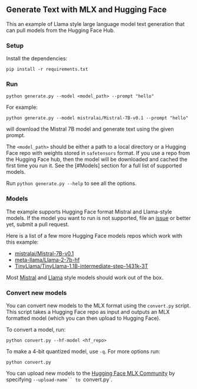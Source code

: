 ## Generate Text with MLX and Hugging Face

This an example of Llama style large language model text generation that can
pull models from the Hugging Face Hub.

### Setup

Install the dependencies:

```
pip install -r requirements.txt
```

### Run

```
python generate.py --model <model_path> --prompt "hello"
```

For example:

```
python generate.py --model mistralai/Mistral-7B-v0.1 --prompt "hello"
```

will download the Mistral 7B model and generate text using the given prompt.

The `<model_path>` should be either a path to a local directory or a Hugging
Face repo with weights stored in `safetensors` format. If you use a repo from
the Hugging Face hub, then the model will be downloaded and cached the first
time you run it. See the [#Models] section for a full list of supported models.

Run `python generate.py --help` to see all the options.


### Models

The example supports Hugging Face format Mistral and Llama-style models.  If the
model you want to run is not supported, file an
[issue](https://github.com/ml-explore/mlx-examples/issues/new) or better yet,
submit a pull request.

Here is a list of a few more Hugging Face models repos which work with this example:

- [mistralai/Mistral-7B-v0.1](https://huggingface.co/mistralai/Mistral-7B-v0.1)
- [meta-llama/Llama-2-7b-hf](https://huggingface.co/meta-llama/Llama-2-7b-hf)
- [TinyLlama/TinyLlama-1.1B-intermediate-step-1431k-3T](https://huggingface.co/TinyLlama/TinyLlama-1.1B-intermediate-step-1431k-3T)

Most
[Mistral](https://huggingface.co/models?library=transformers,safetensors&other=mistral&sort=trending)
and
[Llama](https://huggingface.co/models?library=transformers,safetensors&other=llama&sort=trending)
style models should work out of the box.

### Convert new models 

You can convert new models to the MLX format using the `convert.py` script.
This script takes a Hugging Face repo as input and outputs an MLX formatted
model (which you can then upload to Hugging Face).

To convert a model, run:

```
python convert.py --hf-model <hf_repo>
```

To make a 4-bit quantized model, use `-q`. For more options run:

```
python convert.py
```

You can upload new models to the [Hugging Face MLX
Community](https://huggingface.co/mlx-community) by specifying
`--upload-name`` to `convert.py`.


